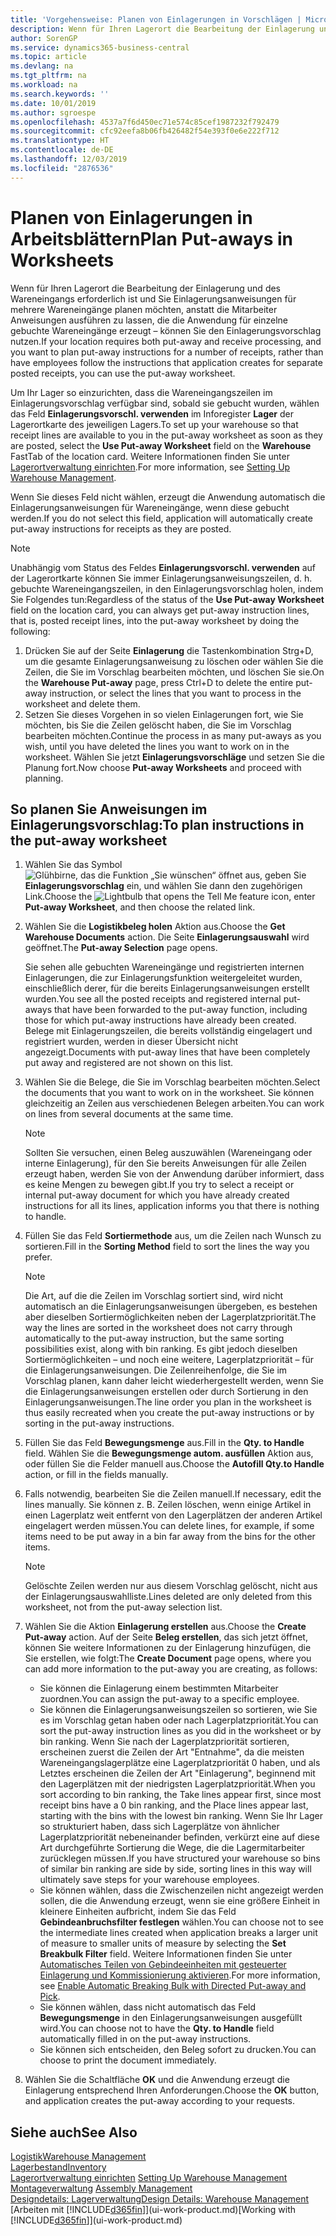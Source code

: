 ```yaml
---
title: 'Vorgehensweise: Planen von Einlagerungen in Vorschlägen | Microsoft Docs'
description: Wenn für Ihren Lagerort die Bearbeitung der Einlagerung und des Wareneingangs erforderlich ist und Sie Einlagerungsanweisungen für mehrere Wareneingänge planen möchten, anstatt die Mitarbeiter Anweisungen ausführen zu lassen, die die Anwendung für einzelne gebuchte Wareneingänge erzeugt – können Sie den Einlagerungsvorschlag nutzen.
author: SorenGP
ms.service: dynamics365-business-central
ms.topic: article
ms.devlang: na
ms.tgt_pltfrm: na
ms.workload: na
ms.search.keywords: ''
ms.date: 10/01/2019
ms.author: sgroespe
ms.openlocfilehash: 4537a7f6d450ec71e574c85cef1987232f792479
ms.sourcegitcommit: cfc92eefa8b06fb426482f54e393f0e6e222f712
ms.translationtype: HT
ms.contentlocale: de-DE
ms.lasthandoff: 12/03/2019
ms.locfileid: "2876536"
---
```

# <a name="plan-put-aways-in-worksheets"></a><span data-ttu-id="97566-103">Planen von Einlagerungen in Arbeitsblättern</span><span class="sxs-lookup"><span data-stu-id="97566-103">Plan Put-aways in Worksheets</span></span>
<span data-ttu-id="97566-104">Wenn für Ihren Lagerort die Bearbeitung der Einlagerung und des Wareneingangs erforderlich ist und Sie Einlagerungsanweisungen für mehrere Wareneingänge planen möchten, anstatt die Mitarbeiter Anweisungen ausführen zu lassen, die die Anwendung für einzelne gebuchte Wareneingänge erzeugt – können Sie den Einlagerungsvorschlag nutzen.</span><span class="sxs-lookup"><span data-stu-id="97566-104">If your location requires both put-away and receive processing, and you want to plan put-away instructions for a number of receipts, rather than have employees follow the instructions that application creates for separate posted receipts, you can use the put-away worksheet.</span></span>  

<span data-ttu-id="97566-105">Um Ihr Lager so einzurichten, dass die Wareneingangszeilen im Einlagerungsvorschlag verfügbar sind, sobald sie gebucht wurden, wählen das Feld **Einlagerungsvorschl. verwenden** im Inforegister **Lager** der Lagerortkarte des jeweiligen Lagers.</span><span class="sxs-lookup"><span data-stu-id="97566-105">To set up your warehouse so that receipt lines are available to you in the put-away worksheet as soon as they are posted, select the **Use Put-away Worksheet** field on the **Warehouse** FastTab of the location card.</span></span> <span data-ttu-id="97566-106">Weitere Informationen finden Sie unter [Lagerortverwaltung einrichten](warehouse-setup-warehouse.md).</span><span class="sxs-lookup"><span data-stu-id="97566-106">For more information, see [Setting Up Warehouse Management](warehouse-setup-warehouse.md).</span></span>  

<span data-ttu-id="97566-107">Wenn Sie dieses Feld nicht wählen, erzeugt die Anwendung automatisch die Einlagerungsanweisungen für Wareneingänge, wenn diese gebucht werden.</span><span class="sxs-lookup"><span data-stu-id="97566-107">If you do not select this field, application will automatically create put-away instructions for receipts as they are posted.</span></span>  

> [!NOTE]  
>  <span data-ttu-id="97566-108">Unabhängig vom Status des Feldes **Einlagerungsvorschl. verwenden** auf der Lagerortkarte können Sie immer Einlagerungsanweisungszeilen, d. h. gebuchte Wareneingangszeilen, in den Einlagerungsvorschlag holen, indem Sie Folgendes tun:</span><span class="sxs-lookup"><span data-stu-id="97566-108">Regardless of the status of the **Use Put-away Worksheet** field on the location card, you can always get put-away instruction lines, that is, posted receipt lines, into the put-away worksheet by doing the following:</span></span>  
>   
>  1.  <span data-ttu-id="97566-109">Drücken Sie auf der Seite **Einlagerung** die Tastenkombination Strg+D, um die gesamte Einlagerungsanweisung zu löschen oder wählen Sie die Zeilen, die Sie im Vorschlag bearbeiten möchten, und löschen Sie sie.</span><span class="sxs-lookup"><span data-stu-id="97566-109">On the **Warehouse Put-away** page, press Ctrl+D to delete the entire put-away instruction, or select the lines that you want to process in the worksheet and delete them.</span></span>  
> 2.  <span data-ttu-id="97566-110">Setzen Sie dieses Vorgehen in so vielen Einlagerungen fort, wie Sie möchten, bis Sie die Zeilen gelöscht haben, die Sie im Vorschlag bearbeiten möchten.</span><span class="sxs-lookup"><span data-stu-id="97566-110">Continue the process in as many put-aways as you wish, until you have deleted the lines you want to work on in the worksheet.</span></span> <span data-ttu-id="97566-111">Wählen Sie jetzt **Einlagerungsvorschläge** und setzen Sie die Planung fort.</span><span class="sxs-lookup"><span data-stu-id="97566-111">Now choose **Put-away Worksheets** and proceed with planning.</span></span>  

## <a name="to-plan-instructions-in-the-put-away-worksheet"></a><span data-ttu-id="97566-112">So planen Sie Anweisungen im Einlagerungsvorschlag:</span><span class="sxs-lookup"><span data-stu-id="97566-112">To plan instructions in the put-away worksheet</span></span>  
1.  <span data-ttu-id="97566-113">Wählen Sie das Symbol ![Glühbirne, das die Funktion „Sie wünschen“ öffnet](media/ui-search/search_small.png "Was möchten Sie tun?") aus, geben Sie **Einlagerungsvorschlag** ein, und wählen Sie dann den zugehörigen Link.</span><span class="sxs-lookup"><span data-stu-id="97566-113">Choose the ![Lightbulb that opens the Tell Me feature](media/ui-search/search_small.png "Tell me what you want to do") icon, enter **Put-away Worksheet**, and then choose the related link.</span></span>  
2.  <span data-ttu-id="97566-114">Wählen Sie die **Logistikbeleg holen** Aktion aus.</span><span class="sxs-lookup"><span data-stu-id="97566-114">Choose the **Get Warehouse Documents** action.</span></span> <span data-ttu-id="97566-115">Die Seite **Einlagerungsauswahl** wird geöffnet.</span><span class="sxs-lookup"><span data-stu-id="97566-115">The **Put-away Selection** page opens.</span></span>  

    <span data-ttu-id="97566-116">Sie sehen alle gebuchten Wareneingänge und registrierten internen Einlagerungen, die zur Einlagerungsfunktion weitergeleitet wurden, einschließlich derer, für die bereits Einlagerungsanweisungen erstellt wurden.</span><span class="sxs-lookup"><span data-stu-id="97566-116">You see all the posted receipts and registered internal put-aways that have been forwarded to the put-away function, including those for which put-away instructions have already been created.</span></span> <span data-ttu-id="97566-117">Belege mit Einlagerungszeilen, die bereits vollständig eingelagert und registriert wurden, werden in dieser Übersicht nicht angezeigt.</span><span class="sxs-lookup"><span data-stu-id="97566-117">Documents with put-away lines that have been completely put away and registered are not shown on this list.</span></span>  

3. <span data-ttu-id="97566-118">Wählen Sie die Belege, die Sie im Vorschlag bearbeiten möchten.</span><span class="sxs-lookup"><span data-stu-id="97566-118">Select the documents that you want to work on in the worksheet.</span></span> <span data-ttu-id="97566-119">Sie können gleichzeitig an Zeilen aus verschiedenen Belegen arbeiten.</span><span class="sxs-lookup"><span data-stu-id="97566-119">You can work on lines from several documents at the same time.</span></span>  

    > [!NOTE]  
    >  <span data-ttu-id="97566-120">Sollten Sie versuchen, einen Beleg auszuwählen (Wareneingang oder interne Einlagerung), für den Sie bereits Anweisungen für alle Zeilen erzeugt haben, werden Sie von der Anwendung darüber informiert, dass es keine Mengen zu bewegen gibt.</span><span class="sxs-lookup"><span data-stu-id="97566-120">If you try to select a receipt or internal put-away document for which you have already created instructions for all its lines, application informs you that there is nothing to handle.</span></span>  

4. <span data-ttu-id="97566-121">Füllen Sie das Feld **Sortiermethode** aus, um die Zeilen nach Wunsch zu sortieren.</span><span class="sxs-lookup"><span data-stu-id="97566-121">Fill in the **Sorting Method** field to sort the lines the way you prefer.</span></span>  

    > [!NOTE]  
    >  <span data-ttu-id="97566-122">Die Art, auf die die Zeilen im Vorschlag sortiert sind, wird nicht automatisch an die Einlagerungsanweisungen übergeben, es bestehen aber dieselben Sortiermöglichkeiten neben der Lagerplatzpriorität.</span><span class="sxs-lookup"><span data-stu-id="97566-122">The way the lines are sorted in the worksheet does not carry through automatically to the put-away instruction, but the same sorting possibilities exist, along with bin ranking.</span></span> <span data-ttu-id="97566-123">Es gibt jedoch dieselben Sortiermöglichkeiten – und noch eine weitere, Lagerplatzpriorität – für die Einlagerungsanweisungen. Die Zeilenreihenfolge, die Sie im Vorschlag planen, kann daher leicht wiederhergestellt werden, wenn Sie die Einlagerungsanweisungen erstellen oder durch Sortierung in den Einlagerungsanweisungen.</span><span class="sxs-lookup"><span data-stu-id="97566-123">The line order you plan in the worksheet is thus easily recreated when you create the put-away instructions or by sorting in the put-away instructions.</span></span>  

5.  <span data-ttu-id="97566-124">Füllen Sie das Feld **Bewegungsmenge** aus.</span><span class="sxs-lookup"><span data-stu-id="97566-124">Fill in the **Qty. to Handle** field.</span></span> <span data-ttu-id="97566-125">Wählen Sie die **Bewegungsmenge autom. ausfüllen** Aktion aus, oder füllen Sie die Felder manuell aus.</span><span class="sxs-lookup"><span data-stu-id="97566-125">Choose the **Autofill Qty.to Handle** action, or fill in the fields manually.</span></span>  
6.  <span data-ttu-id="97566-126">Falls notwendig, bearbeiten Sie die Zeilen manuell.</span><span class="sxs-lookup"><span data-stu-id="97566-126">If necessary, edit the lines manually.</span></span> <span data-ttu-id="97566-127">Sie können z. B. Zeilen löschen, wenn einige Artikel in einen Lagerplatz weit entfernt von den Lagerplätzen der anderen Artikel eingelagert werden müssen.</span><span class="sxs-lookup"><span data-stu-id="97566-127">You can delete lines, for example, if some items need to be put away in a bin far away from the bins for the other items.</span></span>  

    > [!NOTE]  
    >  <span data-ttu-id="97566-128">Gelöschte Zeilen werden nur aus diesem Vorschlag gelöscht, nicht aus der Einlagerungsauswahlliste.</span><span class="sxs-lookup"><span data-stu-id="97566-128">Lines deleted are only deleted from this worksheet, not from the put-away selection list.</span></span>  

7.  <span data-ttu-id="97566-129">Wählen Sie die Aktion **Einlagerung erstellen** aus.</span><span class="sxs-lookup"><span data-stu-id="97566-129">Choose the **Create Put-away** action.</span></span> <span data-ttu-id="97566-130">Auf der Seite **Beleg erstellen**, das sich jetzt öffnet, können Sie weitere Informationen zu der Einlagerung hinzufügen, die Sie erstellen, wie folgt:</span><span class="sxs-lookup"><span data-stu-id="97566-130">The **Create Document** page opens, where you can add more information to the put-away you are creating, as follows:</span></span>  

    -   <span data-ttu-id="97566-131">Sie können die Einlagerung einem bestimmten Mitarbeiter zuordnen.</span><span class="sxs-lookup"><span data-stu-id="97566-131">You can assign the put-away to a specific employee.</span></span>  
    -   <span data-ttu-id="97566-132">Sie können die Einlagerungsanweisungszeilen so sortieren, wie Sie es im Vorschlag getan haben oder nach Lagerplatzpriorität.</span><span class="sxs-lookup"><span data-stu-id="97566-132">You can sort the put-away instruction lines as you did in the worksheet or by bin ranking.</span></span> <span data-ttu-id="97566-133">Wenn Sie nach der Lagerplatzpriorität sortieren, erscheinen zuerst die Zeilen der Art "Entnahme", da die meisten Wareneingangslagerplätze eine Lagerplatzpriorität 0 haben, und als Letztes erscheinen die Zeilen der Art "Einlagerung", beginnend mit den Lagerplätzen mit der niedrigsten Lagerplatzpriorität.</span><span class="sxs-lookup"><span data-stu-id="97566-133">When you sort according to bin ranking, the Take lines appear first, since most receipt bins have a 0 bin ranking, and the Place lines appear last, starting with the bins with the lowest bin ranking.</span></span> <span data-ttu-id="97566-134">Wenn Sie Ihr Lager so strukturiert haben, dass sich Lagerplätze von ähnlicher Lagerplatzpriorität nebeneinander befinden, verkürzt eine auf diese Art durchgeführte Sortierung die Wege, die die Lagermitarbeiter zurücklegen müssen.</span><span class="sxs-lookup"><span data-stu-id="97566-134">If you have structured your warehouse so bins of similar bin ranking are side by side, sorting lines in this way will ultimately save steps for your warehouse employees.</span></span>  
    -   <span data-ttu-id="97566-135">Sie können wählen, dass die Zwischenzeilen nicht angezeigt werden sollen, die die Anwendung erzeugt, wenn sie eine größere Einheit in kleinere Einheiten aufbricht, indem Sie das Feld **Gebindeanbruchsfilter festlegen** wählen.</span><span class="sxs-lookup"><span data-stu-id="97566-135">You can choose not to see the intermediate lines created when application breaks a larger unit of measure to smaller units of measure by selecting the **Set Breakbulk Filter** field.</span></span> <span data-ttu-id="97566-136">Weitere Informationen finden Sie unter [Automatisches Teilen von Gebindeeinheiten mit gesteuerter Einlagerung und Kommissionierung aktivieren](warehouse-enable-automatic-breaking-bulk-with-directed-put-away-and-pick.md).</span><span class="sxs-lookup"><span data-stu-id="97566-136">For more information, see [Enable Automatic Breaking Bulk with Directed Put-away and Pick](warehouse-enable-automatic-breaking-bulk-with-directed-put-away-and-pick.md).</span></span>  
    -   <span data-ttu-id="97566-137">Sie können wählen, dass nicht automatisch das Feld **Bewegungsmenge** in den Einlagerungsanweisungen ausgefüllt wird.</span><span class="sxs-lookup"><span data-stu-id="97566-137">You can choose not to have the **Qty. to Handle** field automatically filled in on the put-away instructions.</span></span>  
    -   <span data-ttu-id="97566-138">Sie können sich entscheiden, den Beleg sofort zu drucken.</span><span class="sxs-lookup"><span data-stu-id="97566-138">You can choose to print the document immediately.</span></span>  

8.  <span data-ttu-id="97566-139">Wählen Sie die Schaltfläche **OK** und die Anwendung erzeugt die Einlagerung entsprechend Ihren Anforderungen.</span><span class="sxs-lookup"><span data-stu-id="97566-139">Choose the **OK** button, and application creates the put-away according to your requests.</span></span>  

## <a name="see-also"></a><span data-ttu-id="97566-140">Siehe auch</span><span class="sxs-lookup"><span data-stu-id="97566-140">See Also</span></span>  
[<span data-ttu-id="97566-141">Logistik</span><span class="sxs-lookup"><span data-stu-id="97566-141">Warehouse Management</span></span>](warehouse-manage-warehouse.md)  
[<span data-ttu-id="97566-142">Lagerbestand</span><span class="sxs-lookup"><span data-stu-id="97566-142">Inventory</span></span>](inventory-manage-inventory.md)  
<span data-ttu-id="97566-143">[Lagerortverwaltung einrichten](warehouse-setup-warehouse.md)   </span><span class="sxs-lookup"><span data-stu-id="97566-143">[Setting Up Warehouse Management](warehouse-setup-warehouse.md)   </span></span>  
<span data-ttu-id="97566-144">[Montageverwaltung](assembly-assemble-items.md)  </span><span class="sxs-lookup"><span data-stu-id="97566-144">[Assembly Management](assembly-assemble-items.md)  </span></span>  
[<span data-ttu-id="97566-145">Designdetails: Lagerverwaltung</span><span class="sxs-lookup"><span data-stu-id="97566-145">Design Details: Warehouse Management</span></span>](design-details-warehouse-management.md)  
<span data-ttu-id="97566-146">[Arbeiten mit [!INCLUDE[d365fin](includes/d365fin_md.md)]](ui-work-product.md)</span><span class="sxs-lookup"><span data-stu-id="97566-146">[Working with [!INCLUDE[d365fin](includes/d365fin_md.md)]](ui-work-product.md)</span></span>
